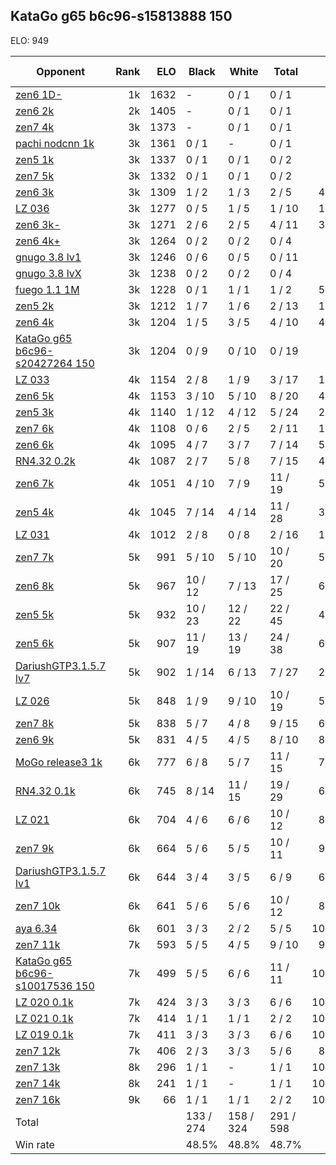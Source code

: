 ## KataGo g65 b6c96-s15813888 150 ##

ELO: 949

Opponent | Rank | ELO | Black | White | Total | Win rate
---------|-----:|----:|-------|-------|-------|-------:
[zen6 1D-](zen6%201D-.md) | 1k | 1632 | - | 0 / 1 | 0 / 1 | 0.0%
[zen6 2k](zen6%202k.md) | 2k | 1405 | - | 0 / 1 | 0 / 1 | 0.0%
[zen7 4k](zen7%204k.md) | 3k | 1373 | - | 0 / 1 | 0 / 1 | 0.0%
[pachi nodcnn 1k](pachi%20nodcnn%201k.md) | 3k | 1361 | 0 / 1 | - | 0 / 1 | 0.0%
[zen5 1k](zen5%201k.md) | 3k | 1337 | 0 / 1 | 0 / 1 | 0 / 2 | 0.0%
[zen7 5k](zen7%205k.md) | 3k | 1332 | 0 / 1 | 0 / 1 | 0 / 2 | 0.0%
[zen6 3k](zen6%203k.md) | 3k | 1309 | 1 / 2 | 1 / 3 | 2 / 5 | 40.0%
[LZ 036](LZ%20036.md) | 3k | 1277 | 0 / 5 | 1 / 5 | 1 / 10 | 10.0%
[zen6 3k-](zen6%203k-.md) | 3k | 1271 | 2 / 6 | 2 / 5 | 4 / 11 | 36.4%
[zen6 4k+](zen6%204k+.md) | 3k | 1264 | 0 / 2 | 0 / 2 | 0 / 4 | 0.0%
[gnugo 3.8 lv1](gnugo%203.8%20lv1.md) | 3k | 1246 | 0 / 6 | 0 / 5 | 0 / 11 | 0.0%
[gnugo 3.8 lvX](gnugo%203.8%20lvX.md) | 3k | 1238 | 0 / 2 | 0 / 2 | 0 / 4 | 0.0%
[fuego 1.1 1M](fuego%201.1%201M.md) | 3k | 1228 | 0 / 1 | 1 / 1 | 1 / 2 | 50.0%
[zen5 2k](zen5%202k.md) | 3k | 1212 | 1 / 7 | 1 / 6 | 2 / 13 | 15.4%
[zen6 4k](zen6%204k.md) | 3k | 1204 | 1 / 5 | 3 / 5 | 4 / 10 | 40.0%
[KataGo g65 b6c96-s20427264 150](KataGo%20g65%20b6c96-s20427264%20150.md) | 3k | 1204 | 0 / 9 | 0 / 10 | 0 / 19 | 0.0%
[LZ 033](LZ%20033.md) | 4k | 1154 | 2 / 8 | 1 / 9 | 3 / 17 | 17.6%
[zen6 5k](zen6%205k.md) | 4k | 1153 | 3 / 10 | 5 / 10 | 8 / 20 | 40.0%
[zen5 3k](zen5%203k.md) | 4k | 1140 | 1 / 12 | 4 / 12 | 5 / 24 | 20.8%
[zen7 6k](zen7%206k.md) | 4k | 1108 | 0 / 6 | 2 / 5 | 2 / 11 | 18.2%
[zen6 6k](zen6%206k.md) | 4k | 1095 | 4 / 7 | 3 / 7 | 7 / 14 | 50.0%
[RN4.32 0.2k](RN4.32%200.2k.md) | 4k | 1087 | 2 / 7 | 5 / 8 | 7 / 15 | 46.7%
[zen6 7k](zen6%207k.md) | 4k | 1051 | 4 / 10 | 7 / 9 | 11 / 19 | 57.9%
[zen5 4k](zen5%204k.md) | 4k | 1045 | 7 / 14 | 4 / 14 | 11 / 28 | 39.3%
[LZ 031](LZ%20031.md) | 4k | 1012 | 2 / 8 | 0 / 8 | 2 / 16 | 12.5%
[zen7 7k](zen7%207k.md) | 5k | 991 | 5 / 10 | 5 / 10 | 10 / 20 | 50.0%
[zen6 8k](zen6%208k.md) | 5k | 967 | 10 / 12 | 7 / 13 | 17 / 25 | 68.0%
[zen5 5k](zen5%205k.md) | 5k | 932 | 10 / 23 | 12 / 22 | 22 / 45 | 48.9%
[zen5 6k](zen5%206k.md) | 5k | 907 | 11 / 19 | 13 / 19 | 24 / 38 | 63.2%
[DariushGTP3.1.5.7 lv7](DariushGTP3.1.5.7%20lv7.md) | 5k | 902 | 1 / 14 | 6 / 13 | 7 / 27 | 25.9%
[LZ 026](LZ%20026.md) | 5k | 848 | 1 / 9 | 9 / 10 | 10 / 19 | 52.6%
[zen7 8k](zen7%208k.md) | 5k | 838 | 5 / 7 | 4 / 8 | 9 / 15 | 60.0%
[zen6 9k](zen6%209k.md) | 5k | 831 | 4 / 5 | 4 / 5 | 8 / 10 | 80.0%
[MoGo release3 1k](MoGo%20release3%201k.md) | 6k | 777 | 6 / 8 | 5 / 7 | 11 / 15 | 73.3%
[RN4.32 0.1k](RN4.32%200.1k.md) | 6k | 745 | 8 / 14 | 11 / 15 | 19 / 29 | 65.5%
[LZ 021](LZ%20021.md) | 6k | 704 | 4 / 6 | 6 / 6 | 10 / 12 | 83.3%
[zen7 9k](zen7%209k.md) | 6k | 664 | 5 / 6 | 5 / 5 | 10 / 11 | 90.9%
[DariushGTP3.1.5.7 lv1](DariushGTP3.1.5.7%20lv1.md) | 6k | 644 | 3 / 4 | 3 / 5 | 6 / 9 | 66.7%
[zen7 10k](zen7%2010k.md) | 6k | 641 | 5 / 6 | 5 / 6 | 10 / 12 | 83.3%
[aya 6.34](aya%206.34.md) | 6k | 601 | 3 / 3 | 2 / 2 | 5 / 5 | 100.0%
[zen7 11k](zen7%2011k.md) | 7k | 593 | 5 / 5 | 4 / 5 | 9 / 10 | 90.0%
[KataGo g65 b6c96-s10017536 150](KataGo%20g65%20b6c96-s10017536%20150.md) | 7k | 499 | 5 / 5 | 6 / 6 | 11 / 11 | 100.0%
[LZ 020 0.1k](LZ%20020%200.1k.md) | 7k | 424 | 3 / 3 | 3 / 3 | 6 / 6 | 100.0%
[LZ 021 0.1k](LZ%20021%200.1k.md) | 7k | 414 | 1 / 1 | 1 / 1 | 2 / 2 | 100.0%
[LZ 019 0.1k](LZ%20019%200.1k.md) | 7k | 411 | 3 / 3 | 3 / 3 | 6 / 6 | 100.0%
[zen7 12k](zen7%2012k.md) | 7k | 406 | 2 / 3 | 3 / 3 | 5 / 6 | 83.3%
[zen7 13k](zen7%2013k.md) | 8k | 296 | 1 / 1 | - | 1 / 1 | 100.0%
[zen7 14k](zen7%2014k.md) | 8k | 241 | 1 / 1 | - | 1 / 1 | 100.0%
[zen7 16k](zen7%2016k.md) | 9k | 66 | 1 / 1 | 1 / 1 | 2 / 2 | 100.0%
Total | | | 133 / 274 | 158 / 324 | 291 / 598 | 
Win rate| | | 48.5% | 48.8% | 48.7% | 

